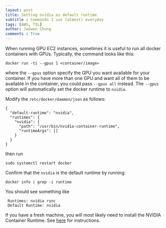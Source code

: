 ```yaml
---
layout: post
title: Setting nvidia as default runtime 
subtitle : Commands I use (almost) everyday
tags: [AWS, TIL]
author: Jaewon Chung
comments : True
---
```


When running GPU EC2 instances, sometimes it is useful to run all docker containers with GPUs. Typically, the command looks like this:

```
docker run -ti --gpus 1 <container/image>
```

where the `--gpus` option specify the GPU you want available for your container. If you have more than one GPU and want all of them to be available in the container, you could pass `--gpus all` instead. The `--gpus` option will automatically set the docker runtime to `nvidia`.

Modify the `/etc/docker/daemon/json` as follows:

```
{
  "default-runtime": "nvidia",
  "runtimes": {
    "nvidia": {
      "path": "/usr/bin/nvidia-container-runtime",
      "runtimeArgs": []
    }
  }
}
```

then run

```
sudo systemctl restart docker
```

Confirm that the `nvidia` is the default runtime by running:
```
docker info | grep -i runtime
```

You should see something like 
```
 Runtimes: nvidia runc
 Default Runtime: nvidia
```

If you have a fresh machine, you will most likely need to install the NVIDIA Container Runtime. See [here](https://docs.nvidia.com/dgx/nvidia-container-runtime-upgrade/index.html#about-nv-container-runtime) for instructions.